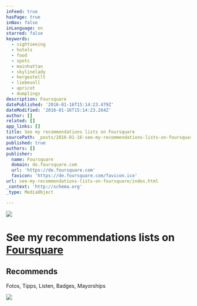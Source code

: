 ```yaml
---
inFeed: true
hasPage: true
inNav: false
inLanguage: en
starred: false
keywords:
  - sightseeing
  - hotels
  - food
  - spots
  - mainhattan
  - skylinelady
  - hergestellt
  - liebevoll
  - apricot
  - dumplings
description: Foursquare
datePublished: '2016-01-16T15:14:23.479Z'
dateModified: '2016-01-16T15:14:23.264Z'
author: []
related: []
app_links: []
title: See my recommendations lists on Foursquare
sourcePath: _posts/2016-01-16-see-my-recommendations-lists-on-foursquare.md
published: true
authors: []
publisher:
  name: Foursquare
  domain: de.foursquare.com
  url: 'https://de.foursquare.com'
  favicon: 'https://de.foursquare.com/favicon.ico'
url: see-my-recommendations-lists-on-foursquare/index.html
_context: 'http://schema.org'
_type: MediaObject

---
```

![](https://the-grid-user-content.s3-us-west-2.amazonaws.com/eef77b95-23c0-4a1a-b341-bccd8d47c1d4.gif)

# See my recommendations lists on [Foursquare][0]

<article style=""><h1>Recommends</h1><p>Fotos, Tipps, Listen, Badges, Mayorships </p><img src="https://s3-us-west-2.amazonaws.com/the-grid-img/p/85cba8d1b6c2fe4b95615618391abde820000dba.jpg" /></article>



[0]: https://de.foursquare.com/skylinelady/lists